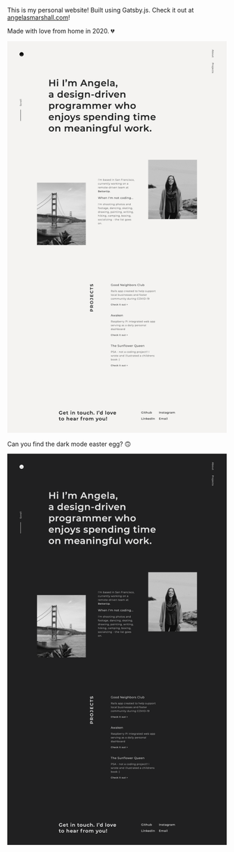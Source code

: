 This is my personal website! Built using Gatsby.js. Check it out at [angelasmarshall.com](https://www.angelasmarshall.com)!

Made with love from home in 2020. 💔

![](https://github.com/asmarshall/asmarshall.github.io/blob/master/screenshots/lightmode.png)

Can you find the dark mode easter egg? 🙃

![](https://github.com/asmarshall/asmarshall.github.io/blob/master/screenshots/darkmode.png)
